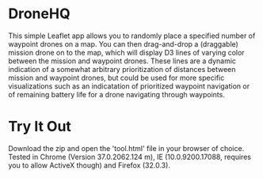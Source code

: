 DroneHQ
=======

This simple Leaflet app allows you to randomly place a specified number of waypoint drones on a map. You can then drag-and-drop a (draggable) mission drone on to the map, which will display D3 lines of varying color between the mission and waypoint drones. These lines are a dynamic indication of a somewhat arbitrary prioritization of distances between mission and waypoint drones, but could be used for more specific visualizations such as an indicatation of prioritized waypoint navigation or of remaining battery life for a drone navigating through waypoints.

Try It Out
==========

Download the zip and open the 'tool.html' file in your browser of choice. Tested in Chrome (Version 37.0.2062.124 m), IE (10.0.9200.17088, requires you to allow ActiveX though) and Firefox (32.0.3).



